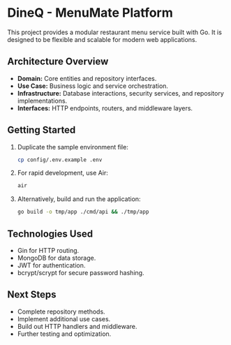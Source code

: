 # DineQ - MenuMate Platform

This project provides a modular restaurant menu service built with Go. It is designed to be flexible and scalable for modern web applications.

## Architecture Overview

- **Domain:** Core entities and repository interfaces.
- **Use Case:** Business logic and service orchestration.
- **Infrastructure:** Database interactions, security services, and repository implementations.
- **Interfaces:** HTTP endpoints, routers, and middleware layers.

## Getting Started

1. Duplicate the sample environment file:
    ```bash
    cp config/.env.example .env
    ```
2. For rapid development, use Air:
    ```bash
    air
    ```
3. Alternatively, build and run the application:
    ```bash
    go build -o tmp/app ./cmd/api && ./tmp/app
    ```

## Technologies Used

- Gin for HTTP routing.
- MongoDB for data storage.
- JWT for authentication.
- bcrypt/scrypt for secure password hashing.

## Next Steps

- Complete repository methods.
- Implement additional use cases.
- Build out HTTP handlers and middleware.
- Further testing and optimization.

